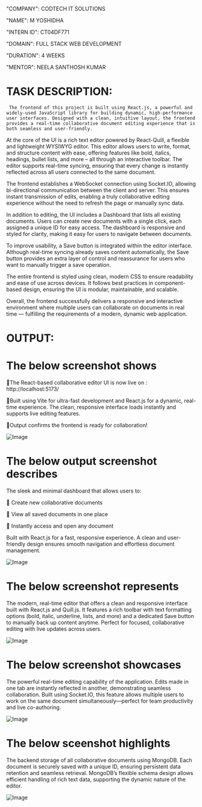 "COMPANY": CODTECH IT SOLUTIONS

"NAME": M YOSHIDHA

"INTERN ID": CT04DF771

"DOMAIN": FULL STACK WEB DEVELOPMENT

"DURATION": 4 WEEKS

"MENTOR": NEELA SANTHOSH KUMAR




# TASK DESCRIPTION:

     The frontend of this project is built using React.js, a powerful and widely-used JavaScript library for building dynamic, high-performance user interfaces. Designed with a clean, intuitive layout, the frontend provides a real-time collaborative document editing experience that is both seamless and user-friendly.

At the core of the UI is a rich text editor powered by React-Quill, a flexible and lightweight WYSIWYG editor. This editor allows users to write, format, and structure content with ease, offering features like bold, italics, headings, bullet lists, and more – all through an interactive toolbar. The editor supports real-time syncing, ensuring that every change is instantly reflected across all users connected to the same document.

The frontend establishes a WebSocket connection using Socket.IO, allowing bi-directional communication between the client and server. This ensures instant transmission of edits, enabling a truly collaborative editing experience without the need to refresh the page or manually sync data.

In addition to editing, the UI includes a Dashboard that lists all existing documents. Users can create new documents with a single click, each assigned a unique ID for easy access. The dashboard is responsive and styled for clarity, making it easy for users to navigate between documents.

To improve usability, a Save button is integrated within the editor interface. Although real-time syncing already saves content automatically, the Save button provides an extra layer of control and reassurance for users who want to manually trigger a save operation.

The entire frontend is styled using clean, modern CSS to ensure readability and ease of use across devices. It follows best practices in component-based design, ensuring the UI is modular, maintainable, and scalable.

Overall, the frontend successfully delivers a responsive and interactive environment where multiple users can collaborate on documents in real time — fulfilling the requirements of a modern, dynamic web application.




# OUTPUT:


 # The below screenshot shows

🔹The React-based collaborative editor UI is now live on : http://localhost:5173/


🔹Built using Vite for ultra-fast development and React.js for a dynamic, real-time experience. The clean, responsive interface loads instantly and supports live editing features.


🔹Output confirms the frontend is ready for collaboration!





![Image](https://github.com/user-attachments/assets/70b28cc5-853c-42fb-a9b0-0c31bd98b97e)











# The below output screenshot describes

The sleek and minimal dashboard that allows users to:

🔹 Create new collaborative documents

🔹 View all saved documents in one place

🔹 Instantly access and open any document

Built with React.js for a fast, responsive experience. A clean and user-friendly design ensures smooth navigation and effortless document management.










![Image](https://github.com/user-attachments/assets/215dd967-9766-408c-9a49-beeab2c2ede7)









# The below screenshot represents

The modern, real-time editor that offers a clean and responsive interface built with React.js and Quill.js. It features a rich toolbar with text formatting options (bold, italic, underline, lists, and more) and a dedicated Save button to manually back up content anytime. Perfect for focused, collaborative editing with live updates across users.








![Image](https://github.com/user-attachments/assets/59e1df6e-1d86-4f06-b2db-d7ff2da35cfb)












# The below screenshot showcases

The powerful real-time editing capability of the application. Edits made in one tab are instantly reflected in another, demonstrating seamless collaboration. Built using Socket.IO, this feature allows multiple users to work on the same document simultaneously—perfect for team productivity and live co-authoring.







![Image](https://github.com/user-attachments/assets/d5b7fe39-f96b-4c96-aed3-3105618dfc7c)









# The below sceenshot highlights

The backend storage of all collaborative documents using MongoDB. Each document is securely saved with a unique ID, ensuring persistent data retention and seamless retrieval. MongoDB’s flexible schema design allows efficient handling of rich text data, supporting the dynamic nature of the editor.






![Image](https://github.com/user-attachments/assets/f3b5abc9-b043-4f14-9779-434e441c4556)




